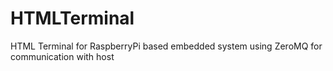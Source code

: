 # HTMLTerminal
HTML Terminal for RaspberryPi based embedded system using ZeroMQ for communication with host

